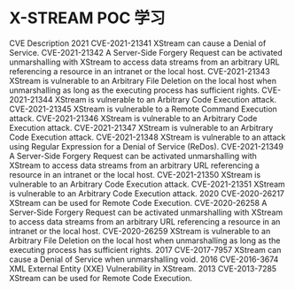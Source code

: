 # X-STREAM POC 学习

CVE	Description
2021
CVE-2021-21341	XStream can cause a Denial of Service.
CVE-2021-21342	A Server-Side Forgery Request can be activated unmarshalling with XStream to access data streams from an arbitrary URL referencing a resource in an intranet or the local host.
CVE-2021-21343	XStream is vulnerable to an Arbitrary File Deletion on the local host when unmarshalling as long as the executing process has sufficient rights.
CVE-2021-21344	XStream is vulnerable to an Arbitrary Code Execution attack.
CVE-2021-21345	XStream is vulnerable to a Remote Command Execution attack.
CVE-2021-21346	XStream is vulnerable to an Arbitrary Code Execution attack.
CVE-2021-21347	XStream is vulnerable to an Arbitrary Code Execution attack.
CVE-2021-21348	XStream is vulnerable to an attack using Regular Expression for a Denial of Service (ReDos).
CVE-2021-21349	A Server-Side Forgery Request can be activated unmarshalling with XStream to access data streams from an arbitrary URL referencing a resource in an intranet or the local host.
CVE-2021-21350	XStream is vulnerable to an Arbitrary Code Execution attack.
CVE-2021-21351	XStream is vulnerable to an Arbitrary Code Execution attack.
2020
CVE-2020-26217	XStream can be used for Remote Code Execution.
CVE-2020-26258	A Server-Side Forgery Request can be activated unmarshalling with XStream to access data streams from an arbitrary URL referencing a resource in an intranet or the local host.
CVE-2020-26259	XStream is vulnerable to an Arbitrary File Deletion on the local host when unmarshalling as long as the executing process has sufficient rights.
2017
CVE-2017-7957	XStream can cause a Denial of Service when unmarshalling void.
2016
CVE-2016-3674	XML External Entity (XXE) Vulnerability in XStream.
2013
CVE-2013-7285	XStream can be used for Remote Code Execution.